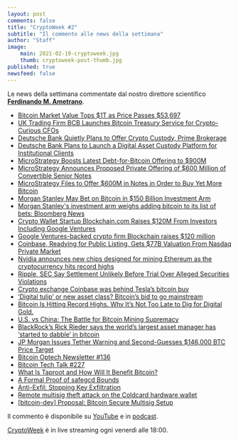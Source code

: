 ```yaml
---
layout: post
comments: false
title: "CryptoWeek #2"
subtitle: "Il commento alle news della settimana" 
author: "Staff"
image:
    main: 2021-02-19-cryptoweek.jpg
    thumb: cryptoweek-post-thumb.jpg
published: true
newsfeed: false
---
```


Le news della settimana commentate dal nostro direttore scientifico
[**Ferdinando M. Ametrano**](https://ametrano.net/).

- [Bitcoin Market Value Tops $1T as Price Passes $53,697](https://www.coindesk.com/bitcoin-1-trillion-market-value)
- [UK Trading Firm BCB Launches Bitcoin Treasury Service for Crypto-Curious CFOs](https://www.coindesk.com/uk-trading-firm-bcb-launches-bitcoin-treasury-service-for-crypto-curious-cfos)
- [Deutsche Bank Quietly Plans to Offer Crypto Custody, Prime Brokerage](https://www.coindesk.com/deutsche-bank-crypto-custody-prime-brokerage)
- [Deutsche Bank Plans to Launch a Digital Asset Custody Platform for Institutional Clients](https://www.btctimes.com/news/deutsche-bank-plans-to-launch-digital-asset-custody-platform-for-institutional-clients)
- [MicroStrategy Boosts Latest Debt-for-Bitcoin Offering to $900M](https://www.coindesk.com/microstrategy-boosts-latest-debt-for-bitcoin-offering-to-900m)
- [MicroStrategy Announces Proposed Private Offering of $600 Million of Convertible Senior Notes](https://www.microstrategy.com/en/investor-relations/press/microstrategy-announces-proposed-private-offering-of-600m-of-convertible-senior-notes)
- [MicroStrategy Files to Offer $600M in Notes in Order to Buy Yet More Bitcoin](https://www.coindesk.com/microstrategy-files-to-offer-600m-in-notes-in-order-to-buy-yet-more-bitcoin?utm_medium=email&_hsmi=111497459&_hsenc=p2ANqtz--P2e7AyKN2JJOFvehlhbJIWz5iiQp_j4J-4KyX38h-lQJ_8P69-sjvvIupN59gnklQk6Zu54W-5PiL47x9gMfbpN_B2IUALwZe_wJIlGP3DujgwI4&utm_content=111497459&utm_source=hs_email)
- [Morgan Stanley May Bet on Bitcoin in $150 Billion Investment Arm](https://www.bloomberg.com/news/articles/2021-02-13/morgan-stanley-may-bet-on-bitcoin-in-150-billion-investment-arm)
- [Morgan Stanley's investment arm weighs adding bitcoin to its list of bets: Bloomberg News](https://www.reuters.com/article/us-morgan-stanley-crypto-currency-idUSKBN2AD0IJ)
- [Crypto Wallet Startup Blockchain.com Raises $120M From Investors Including Google Ventures](https://www.coindesk.com/blockchain-com-raises-120-million)
- [Google Ventures-backed crypto firm Blockchain raises $120 million](https://www.theblockcrypto.com/linked/95141/google-ventures-blockchain-raises-120m)
- [Coinbase, Readying for Public Listing, Gets $77B Valuation From Nasdaq Private Market](https://www.coindesk.com/coinbase-valuation-nasdaq-private-market)
- [Nvidia announces new chips designed for mining Ethereum as the cryptocurrency hits record highs](https://www.cnbc.com/2021/02/18/nvidia-cryptocurrency-mining-processor-for-ether-announced.html)
- [Ripple, SEC Say Settlement Unlikely Before Trial Over Alleged Securities Violations](https://www.coindesk.com/ripple-sec-say-settlement-unlikely-before-trial-over-alleged-securities-violations)
- [Crypto exchange Coinbase was behind Tesla’s bitcoin buy](https://www.theblockcrypto.com/post/95146/coinbase-tesla-bitcoin-buy)
- [‘Digital tulip’ or new asset class? Bitcoin’s bid to go mainstream](https://www.ft.com/content/7ac6c3a6-3fed-4dd9-8a69-939ad6094933)
- [Bitcoin Is Hitting Record Highs. Why It’s Not Too Late to Dig for Digital Gold.](https://www.wsj.com/articles/bitcoin-is-hitting-record-highs-why-its-not-too-late-to-dig-for-digital-gold-11613730641)
- [U.S. vs China: The Battle for Bitcoin Mining Supremacy](https://www.wsj.com/video/us-vs-china-the-battle-for-bitcoin-mining-supremacy/78975620-B4A1-49B1-A83D-FE8195D8C635.html)
- [BlackRock’s Rick Rieder says the world’s largest asset manager has ‘started to dabble’ in bitcoin](https://www.cnbc.com/2021/02/17/blackrock-has-started-to-dabble-in-bitcoin-says-rick-rieder.html)
- [JP Morgan Issues Tether Warning and Second-Guesses $146,000 BTC Price Target](https://cryptobriefing.com/jp-morgan-issues-tether-warning-second-guesses-146000-btc-price-target/)
- [Bitcoin Optech Newsletter #136](https://bitcoinops.org/en/newsletters/2021/02/17/)
- [Bitcoin Tech Talk #227](https://jimmysong.substack.com/p/bitcoin-subsidizes-energy-production)
- [What Is Taproot and How Will It Benefit Bitcoin?](https://river.com/learn/what-is-taproot/)
- [A Formal Proof of safegcd Bounds](https://medium.com/blockstream/a-formal-proof-of-safegcd-bounds-695e1735a348)
- [Anti-Exfil: Stopping Key Exfiltration](https://medium.com/blockstream/anti-exfil-stopping-key-exfiltration-589f02facc2e)
- [Remote multisig theft attack on the Coldcard hardware wallet](https://shiftcrypto.ch/blog/remote-multisig-theft-attack-on-the-coldcard-hardware-wallet/)
- [[bitcoin-dev] Proposal: Bitcoin Secure Multisig Setup](https://lists.linuxfoundation.org/pipermail/bitcoin-dev/2021-February/018385.html)

Il commento è disponibile su [YouTube](https://www.youtube.com/watch?v=RCz99O-Xszk) e in [podcast](https://podcast.dgi.io/1686991/7966633-cryptoweek-2-19-febbraio-2021).

[CryptoWeek](https://dgi.io/cryptoweek) è in live streaming ogni venerdì alle 18:00.
